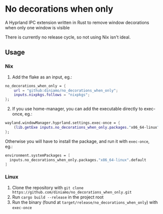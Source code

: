 # No decorations when only

A Hyprland IPC extension written in Rust to remove window decorations when only one window is visible

There is currently no release cycle, so not using Nix isn't ideal.

## Usage

### Nix

1. Add the flake as an input, eg.:
```nix
no_decorations_when_only = {
    url = "github:diniamo/no_decorations_when_only";
    inputs.nixpkgs.follows = "nixpkgs";
};
```
2. If you use home-manager, you can add the executable directly to exec-once, eg.:
```nix
wayland.windowManager.hyprland.settings.exec-once = {
    (lib.getExe inputs.no_decorations_when_only.packages."x86_64-linux".default)
};
```
Otherwise you will have to install the package, and run it with `exec-once`, eg.:
```nix
environment.systemPackages = [
  inputs.no_decorations_when_only.packages."x86_64-linux".default
]
```

### Linux

1. Clone the repository with `git clone https://github.com/diniamo/no_decorations_when_only.git`
2. Run `cargo build --release` in the project root
3. Run the binary (found at `target/release/no_decorations_when_only`) with `exec-once`
